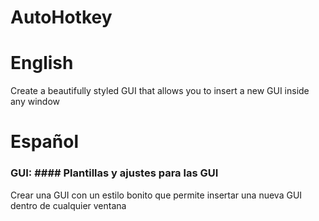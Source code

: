 # AutoHotkey

# English
Create a beautifully styled GUI that allows you to insert a new GUI inside any window

# Español
### GUI: #### Plantillas y ajustes para las GUI
Crear una GUI con un estilo bonito que permite insertar una nueva GUI dentro de cualquier ventana
